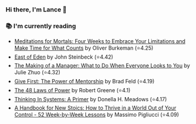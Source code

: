 ### Hi there, I'm Lance 👋

### 📚 I'm currently reading
  <!-- GOODREADS-LIST:START -->
- [Meditations for Mortals: Four Weeks to Embrace Your Limitations and Make Time for What Counts](https://www.goodreads.com/review/show/8029037178?utm_medium=api&utm_source=rss) by Oliver Burkeman (⭐️4.25)
- [East of Eden](https://www.goodreads.com/review/show/5864521119?utm_medium=api&utm_source=rss) by John Steinbeck (⭐️4.42)
- [The Making of a Manager: What to Do When Everyone Looks to You](https://www.goodreads.com/review/show/7824530837?utm_medium=api&utm_source=rss) by Julie Zhuo (⭐️4.32)
- [Give First: The Power of Mentorship](https://www.goodreads.com/review/show/7660929449?utm_medium=api&utm_source=rss) by Brad Feld (⭐️4.19)
- [The 48 Laws of Power](https://www.goodreads.com/review/show/5380635273?utm_medium=api&utm_source=rss) by Robert Greene (⭐️4.1)
- [Thinking In Systems: A Primer](https://www.goodreads.com/review/show/3660068239?utm_medium=api&utm_source=rss) by Donella H. Meadows (⭐️4.17)
- [A Handbook for New Stoics: How to Thrive in a World Out of Your Control - 52 Week-by-Week Lessons](https://www.goodreads.com/review/show/3880315152?utm_medium=api&utm_source=rss) by Massimo Pigliucci (⭐️4.09)
<!-- GOODREADS-LIST:END -->

